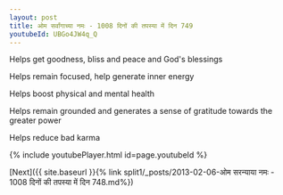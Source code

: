 ```yaml
---
layout: post
title: ओम सर्वांगाच्या नमः - 1008 दिनों की तपस्या में दिन 749
youtubeId: UBGo4JW4q_Q
---
```

 
 
Helps get goodness, bliss and peace and God's blessings
 
Helps remain focused, help generate inner energy 
 
Helps boost physical and mental health 
 
Helps remain grounded and generates a sense of gratitude towards the greater power 
 
Helps reduce bad karma
 
 
 
 


{% include youtubePlayer.html id=page.youtubeId %}
 
[Next]({{ site.baseurl }}{% link  split1/_posts/2013-02-06-ओम सरन्याया नमः - 1008 दिनों की तपस्या में दिन 748.md%})
 
